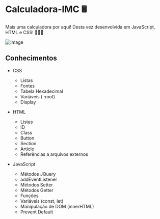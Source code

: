 # Calculadora-IMC 🖩
Mais uma calculadora por aqui! Desta vez desenvolvida em JavaScript, HTML e CSS! 👩🏻‍💻

![image](https://user-images.githubusercontent.com/93789218/173630450-1b603fe5-1f51-4561-a44b-42c6680cf04c.png)

## Conhecimentos

- CSS
  - Listas
  - Fontes
  - Tabela Hexadecimal
  - Variáveis ( :root)
  - Display

- HTML
  - Listas
  - ID
  - Class
  - Button
  - Section
  - Article
  - Referências a arquivos externos

- JavaScript
  - Métodos JQuery
  - addEventListener
  - Métodos Setter
  - Métodos Getter
  - Funções
  - Variáveis (const, let)
  - Manipulação de DOM (innerHTML)
  - Prevent Default
